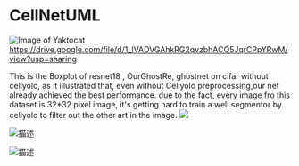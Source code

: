 # CellNetUML
![Image of Yaktocat](https://octodex.github.com/images/yaktocat.png)
https://drive.google.com/file/d/1_lVADVGAhkRG2qvzbhACQ5JqrCPpYRwM/view?usp=sharing

This is the Boxplot of resnet18 , OurGhostRe, ghostnet on cifar without cellyolo, as it illustrated that, even without Cellyolo preprocessing,our net already achieved the best performance. due to the fact, every image fro this dataset is 32*32 pixel image, it's getting hard to train a well segmentor by cellyolo to filter out the other art in the image.
![](https://github.com/Johnny-liqiang/CellNetUML/blob/master/paperimage/plot/Boxplot%20of%20resnet18%20%2C%20OurGhostRe%2C%20ghostnet%20on%20cifar%20without%20cellyolo%20-%20Summary%20Report.png)


![描述](https://github.com/Johnny-liqiang/CellNetUML/blob/master/paperimage/plot/I%20Chart%20of%20ournet%20on%2C%20resnet%2018%2C%20shufflenet%20withoutellyolo-%20Summary%20Report.png)

![描述](https://github.com/Johnny-liqiang/CellNetUML/blob/master/paperimage/plot/Time%20Series%20Plot%20of%20Shufflenet%20V%2C%20ResNet18%20Val%2C%20GhostNet18%20V%2C%20on%20Sezary%20with%20cellyolo.png)
